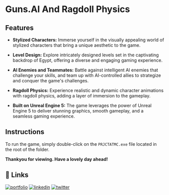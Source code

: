 # Guns.AI And Ragdoll Physics

## Features

- **Stylized Characters:** Immerse yourself in the visually appealing world of stylized characters that bring a unique aesthetic to the game.

- **Level Design:** Explore intricately designed levels set in the captivating backdrop of Egypt, offering a diverse and engaging gaming experience.

- **AI Enemies and Teammates:** Battle against intelligent AI enemies that challenge your skills, and team up with AI-controlled allies to strategize and conquer the game's challenges.

- **Ragdoll Physics:** Experience realistic and dynamic character animations with ragdoll physics, adding a layer of immersion to the gameplay.

- **Built on Unreal Engine 5:** The game leverages the power of Unreal Engine 5 to deliver stunning graphics, smooth gameplay, and a seamless gaming experience.

## Instructions

To run the game, simply double-click on the `PRJCTATMC.exe` file located in the root of the folder.

**Thankyou for viewing. Have a lovely day ahead!**

## 🔗 Links
[![portfolio](https://img.shields.io/badge/my_portfolio-000?style=for-the-badge&logo=ko-fi&logoColor=white)](https://www.theshekharmaharaj.com)
[![linkedin](https://img.shields.io/badge/linkedin-0A66C2?style=for-the-badge&logo=linkedin&logoColor=white)](https://www.linkedin.com/in/the-shekhar-maharaj/)
[![twitter](https://img.shields.io/badge/twitter-1DA1F2?style=for-the-badge&logo=twitter&logoColor=white)](https://twitter.com/therealsheko)
